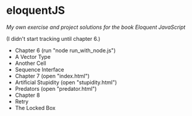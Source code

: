 # eloquentJS

*My own exercise and project solutions for the book Eloquent JavaScript*

(I didn't start tracking until chapter 6.)

- Chapter 6 (run "node run_with_node.js")
 - A Vector Type
 - Another Cell
 - Sequence Interface
- Chapter 7 (open "index.html")
 - Artificial Stupidity (open "stupidity.html")
 - Predators (open "predator.html")
- Chapter 8
 - Retry
 - The Locked Box